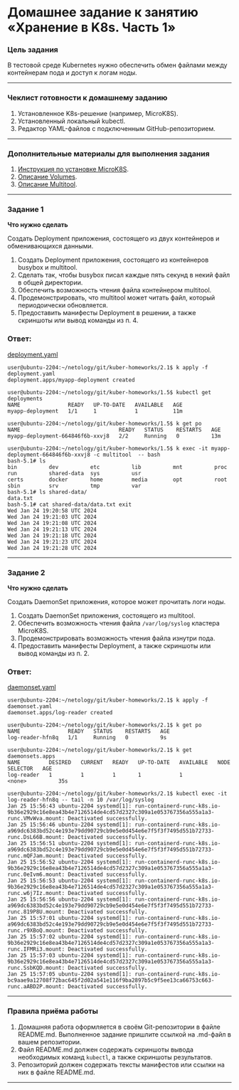 # Домашнее задание к занятию «Хранение в K8s. Часть 1»

### Цель задания

В тестовой среде Kubernetes нужно обеспечить обмен файлами между контейнерам пода и доступ к логам ноды.

------

### Чеклист готовности к домашнему заданию

1. Установленное K8s-решение (например, MicroK8S).
2. Установленный локальный kubectl.
3. Редактор YAML-файлов с подключенным GitHub-репозиторием.

------

### Дополнительные материалы для выполнения задания

1. [Инструкция по установке MicroK8S](https://microk8s.io/docs/getting-started).
2. [Описание Volumes](https://kubernetes.io/docs/concepts/storage/volumes/).
3. [Описание Multitool](https://github.com/wbitt/Network-MultiTool).

------

### Задание 1 

**Что нужно сделать**

Создать Deployment приложения, состоящего из двух контейнеров и обменивающихся данными.

1. Создать Deployment приложения, состоящего из контейнеров busybox и multitool.
2. Сделать так, чтобы busybox писал каждые пять секунд в некий файл в общей директории.
3. Обеспечить возможность чтения файла контейнером multitool.
4. Продемонстрировать, что multitool может читать файл, который периодоически обновляется.
5. Предоставить манифесты Deployment в решении, а также скриншоты или вывод команды из п. 4.  
### Ответ:  
[deployment.yaml](https://github.com/michail-77/kuber-homeworks/blob/main/2.1/deployment.yaml)
```
user@ubuntu-2204:~/netology/git/kuber-homeworks/2.1$ k apply -f deployment.yaml 
deployment.apps/myapp-deployment created

user@ubuntu-2204:~/netology/git/kuber-homeworks/1.5$ kubectl get deployments
NAME               READY   UP-TO-DATE   AVAILABLE   AGE
myapp-deployment   1/1     1            1           11m

user@ubuntu-2204:~/netology/git/kuber-homeworks/1.5$ k get po
NAME                               READY   STATUS    RESTARTS   AGE
myapp-deployment-664846f6b-xxvj8   2/2     Running   0          13m

user@ubuntu-2204:~/netology/git/kuber-homeworks/1.5$ k exec -it myapp-deployment-664846f6b-xxvj8 -c multitool  -- bash
bash-5.1# ls
bin          dev          etc          lib          mnt          proc         run          shared-data  sys          usr
certs        docker       home         media        opt          root         sbin         srv          tmp          var
bash-5.1# ls shared-data/
data.txt
bash-5.1# cat shared-data/data.txt exit
Wed Jan 24 19:20:58 UTC 2024
Wed Jan 24 19:21:03 UTC 2024
Wed Jan 24 19:21:08 UTC 2024
Wed Jan 24 19:21:13 UTC 2024
Wed Jan 24 19:21:18 UTC 2024
Wed Jan 24 19:21:23 UTC 2024
Wed Jan 24 19:21:28 UTC 2024
```

------

### Задание 2

**Что нужно сделать**

Создать DaemonSet приложения, которое может прочитать логи ноды.

1. Создать DaemonSet приложения, состоящего из multitool.
2. Обеспечить возможность чтения файла `/var/log/syslog` кластера MicroK8S.
3. Продемонстрировать возможность чтения файла изнутри пода.
4. Предоставить манифесты Deployment, а также скриншоты или вывод команды из п. 2.  
### Ответ:  
[daemonset.yaml](https://github.com/michail-77/kuber-homeworks/blob/main/2.1/daemonset.yaml)  

```
user@ubuntu-2204:~/netology/git/kuber-homeworks/2.1$ k apply -f daemonset.yaml
daemonset.apps/log-reader created

user@ubuntu-2204:~/netology/git/kuber-homeworks/2.1$ k get po
NAME               READY   STATUS    RESTARTS   AGE
log-reader-hfn8q   1/1     Running   0          9s

user@ubuntu-2204:~/netology/git/kuber-homeworks/2.1$ k get daemonsets.apps
NAME         DESIRED   CURRENT   READY   UP-TO-DATE   AVAILABLE   NODE SELECTOR   AGE
log-reader   1         1         1       1            1           <none>          35s

user@ubuntu-2204:~/netology/git/kuber-homeworks/2.1$ kubectl exec -it log-reader-hfn8q -- tail -n 10 /var/log/syslog
Jan 25 15:56:43 ubuntu-2204 systemd[1]: run-containerd-runc-k8s.io-9b36e2929c16e8ea43b4e7126514de4cd57d2327c309a1e053767356a555a1a3-runc.VMvWva.mount: Deactivated successfully.
Jan 25 15:56:46 ubuntu-2204 systemd[1]: run-containerd-runc-k8s.io-a969dc6383bd52c4e193e79dd90729cb9e5e0d454e6e7f5f3f7495d551b72733-runc.DsL66B.mount: Deactivated successfully.
Jan 25 15:56:51 ubuntu-2204 systemd[1]: run-containerd-runc-k8s.io-a969dc6383bd52c4e193e79dd90729cb9e5e0d454e6e7f5f3f7495d551b72733-runc.mQFJam.mount: Deactivated successfully.
Jan 25 15:56:52 ubuntu-2204 systemd[1]: run-containerd-runc-k8s.io-9b36e2929c16e8ea43b4e7126514de4cd57d2327c309a1e053767356a555a1a3-runc.0eIvm6.mount: Deactivated successfully.
Jan 25 15:56:53 ubuntu-2204 systemd[1]: run-containerd-runc-k8s.io-9b36e2929c16e8ea43b4e7126514de4cd57d2327c309a1e053767356a555a1a3-runc.w6j7Iz.mount: Deactivated successfully.
Jan 25 15:56:56 ubuntu-2204 systemd[1]: run-containerd-runc-k8s.io-a969dc6383bd52c4e193e79dd90729cb9e5e0d454e6e7f5f3f7495d551b72733-runc.819P8U.mount: Deactivated successfully.
Jan 25 15:57:01 ubuntu-2204 systemd[1]: run-containerd-runc-k8s.io-a969dc6383bd52c4e193e79dd90729cb9e5e0d454e6e7f5f3f7495d551b72733-runc.r9XBoQ.mount: Deactivated successfully.
Jan 25 15:57:02 ubuntu-2204 systemd[1]: run-containerd-runc-k8s.io-9b36e2929c16e8ea43b4e7126514de4cd57d2327c309a1e053767356a555a1a3-runc.IFMRi3.mount: Deactivated successfully.
Jan 25 15:57:03 ubuntu-2204 systemd[1]: run-containerd-runc-k8s.io-9b36e2929c16e8ea43b4e7126514de4cd57d2327c309a1e053767356a555a1a3-runc.SsbKQD.mount: Deactivated successfully.
Jan 25 15:57:05 ubuntu-2204 systemd[1]: run-containerd-runc-k8s.io-bc9aae9a12708f72bac645f2d02a541e116f9ba2897b5c9f5ee13ca66753c663-runc.aABD2P.mount: Deactivated successfully.
```

------

### Правила приёма работы

1. Домашняя работа оформляется в своём Git-репозитории в файле README.md. Выполненное задание пришлите ссылкой на .md-файл в вашем репозитории.
2. Файл README.md должен содержать скриншоты вывода необходимых команд `kubectl`, а также скриншоты результатов.
3. Репозиторий должен содержать тексты манифестов или ссылки на них в файле README.md.

------
